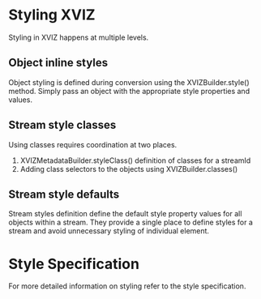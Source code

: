 # Styling XVIZ

Styling in XVIZ happens at multiple levels.

## Object inline styles

Object styling is defined during conversion using the XVIZBuilder.style() method. Simply pass an object with the appropriate style properties and values.

## Stream style classes

Using classes requires coordination at two places.

1. XVIZMetadataBuilder.styleClass() definition of classes for a streamId
2. Adding class selectors to the objects using XVIZBuilder.classes()

## Stream style defaults

Stream styles definition define the default style property values for all objects within a stream. They provide a single place to define styles for a stream and avoid unnecessary styling of individual element.

# Style Specification

For more detailed information on styling refer to the style specification.
